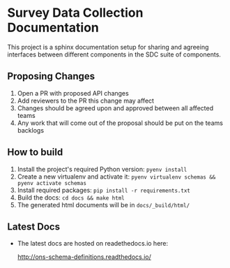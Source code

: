 # Survey Data Collection Documentation

This project is a sphinx documentation setup for sharing and agreeing interfaces
between different components in the SDC suite of components.

## Proposing Changes
1. Open a PR with proposed API changes
1. Add reviewers to the PR this change may affect
1. Changes should be agreed upon and approved between all affected teams
1. Any work that will come out of the proposal should be put on the teams backlogs

## How to build

1. Install the project's required Python version: `pyenv install`
1. Create a new virtualenv and activate it: `pyenv virtualenv schemas && pyenv activate schemas`
1. Install required packages: `pip install -r requirements.txt`
1. Build the docs: `cd docs && make html`
1. The generated html documents will be in `docs/_build/html/`


## Latest Docs

- The latest docs are hosted on readethedocs.io here:

    http://ons-schema-definitions.readthedocs.io/
